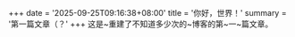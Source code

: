 +++
date = '2025-09-25T09:16:38+08:00'
title = '你好，世界！'
summary = '第一篇文章（？'
+++
这是~重建了不知道多少次的~博客的第~一~篇文章。